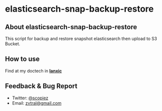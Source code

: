 elasticsearch-snap-backup-restore
=================================

About elasticsearch-snap-backup-restore
---------------------------------------

This script for backup and restore snapshot elasticsearch then upload to S3 Bucket.

How to use
----------

Find at my doctech in **[lanxic](https://www.lanxic.my.id)**

Feedback & Bug Report
---------------------

-	Twitter: [@scopiez](https://twitter.com/scopiez)
-	Email: zvtral@gmail.com
